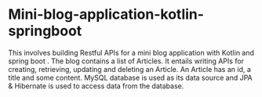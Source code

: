 # Mini-blog-application-kotlin-springboot
This involves building Restful APIs for a mini blog application with Kotlin and spring boot . 
The blog contains a list of Articles. It entails writing APIs for creating, retrieving, updating and deleting an Article.
An Article has an id, a title and some content.
MySQL database is used as its data source and JPA & Hibernate is used to access data from the database.
